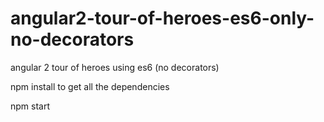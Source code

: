 # angular2-tour-of-heroes-es6-only-no-decorators
angular 2 tour of heroes using es6 (no decorators)

npm install to get all the dependencies

npm start
